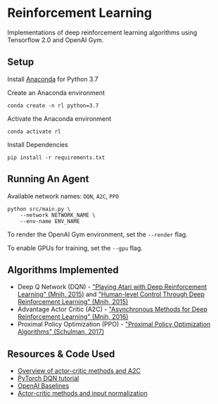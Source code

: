 # Reinforcement Learning

Implementations of deep reinforcement learning algorithms using Tensorflow 2.0 and OpenAI Gym.

## Setup

Install [Anaconda](https://www.anaconda.com/distribution) for Python 3.7

Create an Anaconda environment
 ```
 conda create -n rl python=3.7
 ```

Activate the Anaconda environment
```
conda activate rl
```

Install Dependencies
```
pip install -r requirements.txt
```

## Running An Agent

Available network names: `DQN`, `A2C`, `PPO`

```
python src/main.py \
    --network NETWORK_NAME \
    --env-name ENV_NAME
```

To render the OpenAI Gym environment, set the `--render` flag.

To enable GPUs for training, set the `--gpu` flag.

## Algorithms Implemented

* Deep Q Network (DQN) - ["Playing Atari with Deep Reinforcement Learning" (Mnih, 2015)](https://www.cs.toronto.edu/~vmnih/docs/dqn.pdf) and ["Human-level Control Through Deep Reinforcement Learning" (Mnih, 2015)](https://www.nature.com/articles/nature14236)
* Advantage Actor Critic (A2C) - ["Asynchronous Methods for Deep Reinforcement Learning" (Mnih, 2016)](https://arxiv.org/abs/1602.01783)
* Proximal Policy Optimization (PPO) - ["Proximal Policy Optimization Algorithms" (Schulman, 2017)](https://arxiv.org/abs/1707.06347)

## Resources & Code Used

* [Overview of actor-critic methods and A2C](https://towardsdatascience.com/understanding-actor-critic-methods-931b97b6df3f)
* [PyTorch DQN tutorial](https://pytorch.org/tutorials/intermediate/reinforcement_q_learning.html)
* [OpenAI Baselines](https://github.com/openai/baselines)
* [Actor-critic methods and input normalization](https://medium.com/@asteinbach/actor-critic-using-deep-rl-continuous-mountain-car-in-tensorflow-4c1fb2110f7c)
